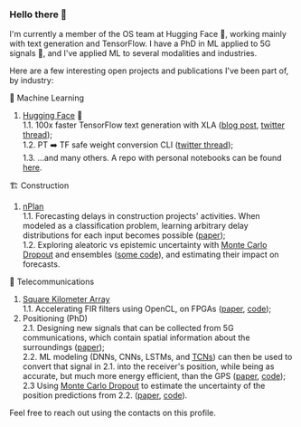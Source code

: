 <!-- Must be saved without formatting, i.e. CMD+K -> S -->
### Hello there 👋

I'm currently a member of the OS team at Hugging Face 🤗, working mainly with text generation and TensorFlow.
I have a PhD in ML applied to 5G signals 📡, and I've applied ML to several modalities and industries.

Here are a few interesting open projects and publications I've been part of, by industry:

🤖 Machine Learning
1. [Hugging Face](https://huggingface.co/) 🤗  
  1.1. 100x faster TensorFlow text generation with XLA ([blog post](https://huggingface.co/blog/tf-xla-generate), [twitter thread](https://twitter.com/joao_gante/status/1555527603716444160));  
  1.2. PT ➡️ TF safe weight conversion CLI ([twitter thread](https://twitter.com/joao_gante/status/1540350265890684930));  
  1.3. ...and many others. A repo with personal notebooks can be found [here](https://github.com/gante/huggingface-demos).

🏗 Construction
1. [nPlan](https://www.nplan.io/)  
  1.1. Forecasting delays in construction projects' activities. When modeled as a classification problem, learning arbitrary delay distributions for each input becomes possible ([paper](https://link.springer.com/chapter/10.1007/978-3-031-08223-8_9));  
  1.2. Exploring aleatoric vs epistemic uncertainty with [Monte Carlo Dropout](https://arxiv.org/abs/1506.02142v6) and ensembles ([some code](https://github.com/nitbix/toupee)), and estimating their impact on forecasts.

📡 Telecommunications
1. [Square Kilometer Array](https://en.wikipedia.org/wiki/Square_Kilometre_Array)  
  1.1. Accelerating FIR filters using OpenCL, on FPGAs ([paper](https://ieeexplore.ieee.org/abstract/document/7828456/), [code](https://github.com/gante/OpenCL-FPGA-FIR-Filter));
2. Positioning (PhD)  
  2.1. Designing new signals that can be collected from 5G communications, which contain spatial information about the surroundings ([paper](https://ieeexplore.ieee.org/document/8690987));  
  2.2. ML modeling (DNNs, CNNs, LSTMs, and [TCNs](https://arxiv.org/abs/1803.01271)) can then be used to convert that signal in 2.1. into the receiver's position, while being as accurate, but much more energy efficient, than the GPS ([paper](https://ieeexplore.ieee.org/document/9080126), [code](https://github.com/gante/mmWave-localization-learning));  
  2.3 Using [Monte Carlo Dropout](https://arxiv.org/abs/1506.02142v6) to estimate the uncertainty of the position predictions from 2.2. ([paper](https://ieeexplore.ieee.org/abstract/document/9626568), [code](https://github.com/gante/mmWave-localization-learning)).


Feel free to reach out using the contacts on this profile.

